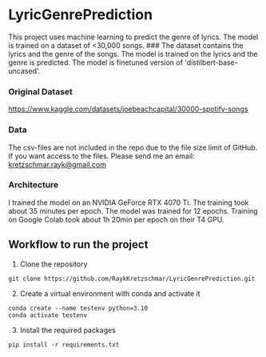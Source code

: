# LyricGenrePrediction
 This project uses machine learning to predict the genre of lyrics. The model is trained on a dataset of <30,000 songs. ### The dataset contains the lyrics and the genre of the songs. The model is trained on the lyrics and the genre is predicted. The model is finetuned version of 'distilbert-base-uncased'.

### Original Dataset
https://www.kaggle.com/datasets/joebeachcapital/30000-spotify-songs

### Data
The csv-files are not included in the repo due to the file size limit of GitHub.
If you want access to the files. Please send me an email: kretzschmar.rayk@gmail.com

### Architecture
I trained the model on an NVIDIA GeForce RTX 4070 Ti. The training took about 35 minutes per epoch. The model was trained for 12 epochs.
Training on Google Colab took about 1h 20min per epoch on their T4 GPU.

## Workflow to run the project
1. Clone the repository
```
git clone https://github.com/RaykKretzschmar/LyricGenrePrediction.git
```

2. Create a virtual environment with conda and activate it
```
conda create --name testenv python=3.10
conda activate testenv
```

3. Install the required packages
```
pip install -r requirements.txt
```